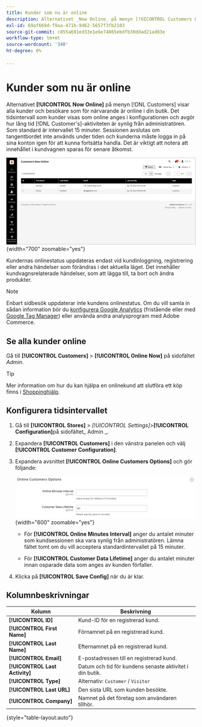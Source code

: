 ```yaml
---
title: Kunder som nu är online
description: Alternativet _Now Online_ på menyn [!UICONTROL Customers &#x200B;]visar alla kunder och besökare som för närvarande är online i din butik.
exl-id: 69af669d-f9aa-471b-9d62-5657f3fb2103
source-git-commit: c855a691ed33e1e6e74865ebdfb30ddad21ad83e
workflow-type: tm+mt
source-wordcount: '340'
ht-degree: 0%

---
```


# Kunder som nu är online

Alternativet **[!UICONTROL Now Online]** på menyn [!DNL Customers] visar alla kunder och besökare som för närvarande är online i din butik. Det tidsintervall som kunder visas som online anges i konfigurationen och avgör hur lång tid [!DNL Customer's]-aktiviteten är synlig från administratören. Som standard är intervallet 15 minuter. Sessionen avslutas om tangentbordet inte används under tiden och kunderna måste logga in på sina konton igen för att kunna fortsätta handla. Det är viktigt att notera att innehållet i kundvagnen sparas för senare åtkomst.

![Onlinekunder](assets/customers-now-online.png){width="700" zoomable="yes"}

Kundernas onlinestatus uppdateras endast vid kundinloggning, registrering eller andra händelser som förändras i det aktuella läget. Det innehåller kundvagnsrelaterade händelser, som att lägga till, ta bort och ändra produkter.

>[!NOTE]
>
>Enbart sidbesök uppdaterar inte kundens onlinestatus. Om du vill samla in sådan information bör du [konfigurera Google Analytics](../merchandising-promotions/google-analytics.md) (fristående eller med [Google Tag Manager](../merchandising-promotions/google-tag-manager.md)) eller använda andra analysprogram med Adobe Commerce.

## Se alla kunder online

Gå till **[!UICONTROL Customers]** > **[!UICONTROL Online Now]** på sidofältet _Admin_.

>[!TIP]
>
>Mer information om hur du kan hjälpa en onlinekund att slutföra ett köp finns i [Shoppinghjälp](../stores-purchase/introduction.md#shopping-assistance).

## Konfigurera tidsintervallet

1. Gå till **[!UICONTROL Stores]** > _[!UICONTROL Settings]_>**[!UICONTROL Configuration]**&#x200B;på sidofältet_ Admin _.

1. Expandera **[!UICONTROL Customers]** i den vänstra panelen och välj **[!UICONTROL Customer Configuration]**.

1. Expandera avsnittet **[!UICONTROL Online Customers Options]** och gör följande:

   ![Alternativ för onlinekunder](../configuration-reference/customers/assets/customer-configuration-online-customers-options.png){width="600" zoomable="yes"}

   - För **[!UICONTROL Online Minutes Interval]** anger du antalet minuter som kundsessionen ska vara synlig från administratören. Lämna fältet tomt om du vill acceptera standardintervallet på 15 minuter.

   - För **[!UICONTROL Customer Data Lifetime]** anger du antalet minuter innan osparade data som anges av kunden förfaller.

1. Klicka på **[!UICONTROL Save Config]** när du är klar.

## Kolumnbeskrivningar

| Kolumn | Beskrivning |
| --- | --- |
| **[!UICONTROL ID]** | Kund-ID för en registrerad kund. |
| **[!UICONTROL First Name]** | Förnamnet på en registrerad kund. |
| **[!UICONTROL Last Name]** | Efternamnet på en registrerad kund. |
| **[!UICONTROL Email]** | E-postadressen till en registrerad kund. |
| **[!UICONTROL Last Activity]** | Datum och tid för kundens senaste aktivitet i din butik. |
| **[!UICONTROL Type]** | Alternativ: `Customer` / `Visitor` |
| **[!UICONTROL Last URL]** | Den sista URL som kunden besökte. |
| **[!UICONTROL Company]** | Namnet på det företag som användaren tillhör. |

{style="table-layout:auto"}
